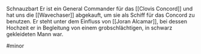 Schnauzbart
Er ist ein General Commander für das [[Clovis Concord]] und hat uns die [[Wavechaser]] abgekauft, um sie als Schiff für das Concord zu benutzen. Er steht unter dem Einfluss von [[Joran Alcamar]], bei dessen Hochzeit er in Begleitung von einem grobschlächtigen, in schwarz gekleideten Mann war.

#minor 
